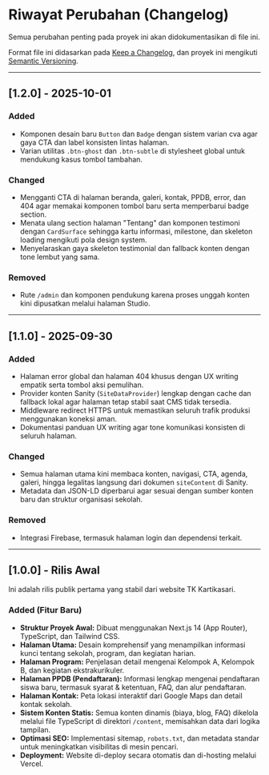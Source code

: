 # Riwayat Perubahan (Changelog)

Semua perubahan penting pada proyek ini akan didokumentasikan di file ini.

Format file ini didasarkan pada [Keep a Changelog](https://keepachangelog.com/en/1.0.0/), dan proyek ini mengikuti [Semantic Versioning](https://semver.org/spec/v2.0.0.html).

---

## [1.2.0] - 2025-10-01

### Added

-   Komponen desain baru `Button` dan `Badge` dengan sistem varian cva agar gaya CTA dan label konsisten lintas halaman.
-   Varian utilitas `.btn-ghost` dan `.btn-subtle` di stylesheet global untuk mendukung kasus tombol tambahan.

### Changed

-   Mengganti CTA di halaman beranda, galeri, kontak, PPDB, error, dan 404 agar memakai komponen tombol baru serta memperbarui badge section.
-   Menata ulang section halaman "Tentang" dan komponen testimoni dengan `CardSurface` sehingga kartu informasi, milestone, dan skeleton loading mengikuti pola design system.
-   Menyelaraskan gaya skeleton testimonial dan fallback konten dengan tone lembut yang sama.

### Removed

-   Rute `/admin` dan komponen pendukung karena proses unggah konten kini dipusatkan melalui halaman Studio.

---

## [1.1.0] - 2025-09-30

### Added

-   Halaman error global dan halaman 404 khusus dengan UX writing empatik serta tombol aksi pemulihan.
-   Provider konten Sanity (`SiteDataProvider`) lengkap dengan cache dan fallback lokal agar halaman tetap stabil saat CMS tidak tersedia.
-   Middleware redirect HTTPS untuk memastikan seluruh trafik produksi menggunakan koneksi aman.
-   Dokumentasi panduan UX writing agar tone komunikasi konsisten di seluruh halaman.

### Changed

-   Semua halaman utama kini membaca konten, navigasi, CTA, agenda, galeri, hingga legalitas langsung dari dokumen `siteContent` di Sanity.
-   Metadata dan JSON-LD diperbarui agar sesuai dengan sumber konten baru dan struktur organisasi sekolah.

### Removed

-   Integrasi Firebase, termasuk halaman login dan dependensi terkait.

---

## [1.0.0] - Rilis Awal

Ini adalah rilis publik pertama yang stabil dari website TK Kartikasari.

### Added (Fitur Baru)

-   **Struktur Proyek Awal:** Dibuat menggunakan Next.js 14 (App Router), TypeScript, dan Tailwind CSS.
-   **Halaman Utama:** Desain komprehensif yang menampilkan informasi kunci tentang sekolah, program, dan kegiatan harian.
-   **Halaman Program:** Penjelasan detail mengenai Kelompok A, Kelompok B, dan kegiatan ekstrakurikuler.
-   **Halaman PPDB (Pendaftaran):** Informasi lengkap mengenai pendaftaran siswa baru, termasuk syarat & ketentuan, FAQ, dan alur pendaftaran.
-   **Halaman Kontak:** Peta lokasi interaktif dari Google Maps dan detail kontak sekolah.
-   **Sistem Konten Statis:** Semua konten dinamis (biaya, blog, FAQ) dikelola melalui file TypeScript di direktori `/content`, memisahkan data dari logika tampilan.
-   **Optimasi SEO:** Implementasi sitemap, `robots.txt`, dan metadata standar untuk meningkatkan visibilitas di mesin pencari.
-   **Deployment:** Website di-deploy secara otomatis dan di-hosting melalui Vercel.
